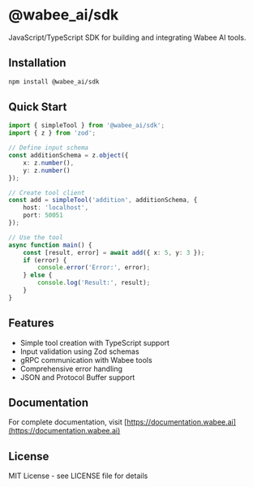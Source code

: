 # @wabee_ai/sdk

JavaScript/TypeScript SDK for building and integrating Wabee AI tools.

## Installation

```bash
npm install @wabee_ai/sdk
```

## Quick Start

```typescript
import { simpleTool } from '@wabee_ai/sdk';
import { z } from 'zod';

// Define input schema
const additionSchema = z.object({
    x: z.number(),
    y: z.number()
});

// Create tool client
const add = simpleTool('addition', additionSchema, {
    host: 'localhost',
    port: 50051
});

// Use the tool
async function main() {
    const [result, error] = await add({ x: 5, y: 3 });
    if (error) {
        console.error('Error:', error);
    } else {
        console.log('Result:', result);
    }
}
```

## Features

- Simple tool creation with TypeScript support
- Input validation using Zod schemas
- gRPC communication with Wabee tools
- Comprehensive error handling
- JSON and Protocol Buffer support

## Documentation

For complete documentation, visit [https://documentation.wabee.ai](https://documentation.wabee.ai)

## License

MIT License - see LICENSE file for details
